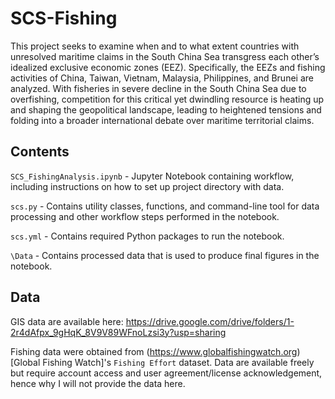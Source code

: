 # SCS-Fishing

This project seeks to examine when and to what extent countries with unresolved maritime claims in the South China Sea transgress each other’s idealized exclusive economic zones (EEZ).  Specifically, the EEZs and fishing activities of China, Taiwan, Vietnam, Malaysia, Philippines, and Brunei are analyzed.  With fisheries in severe decline in the South China Sea due to overfishing, competition for this critical yet dwindling resource is heating up and shaping the geopolitical landscape, leading to heightened tensions and folding into a broader international debate over maritime territorial claims.

## Contents

```SCS_FishingAnalysis.ipynb``` - Jupyter Notebook containing workflow, including instructions on how to set up project directory with data.

```scs.py``` - Contains utility classes, functions, and command-line tool for data processing and other workflow steps performed in the notebook.

```scs.yml``` - Contains required Python packages to run the notebook.

```\Data``` - Contains processed data that is used to produce final figures in the notebook.

## Data

GIS data are available here: https://drive.google.com/drive/folders/1-2r4dAfpx_9gHqK_8V9V89WFnoLzsi3y?usp=sharing

Fishing data were obtained from (https://www.globalfishingwatch.org)[Global Fishing Watch]'s ```Fishing Effort``` dataset.  Data are available freely but require account access and user agreement/license acknowledgement, hence why I will not provide the data here.
